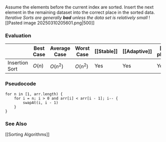 Assume the elements before the current index are sorted. Insert the next element in the remaining dataset into the correct place in the sorted data.
*Iterative Sorts are generally **bad** unless the data set is relatively small*
![[Pasted image 20250310205601.png|500]]
### Evaluation

|                | Best Case | Average Case | Worst Case | [[Stable]] | [[Adaptive]] | [[In-place]] |
| -------------- | --------- | ------------ | ---------- | ---------- | ------------ | ------------ |
| Insertion Sort | $O(n)$    | $O(n^2)$     | $O(n^2)$   | Yes        | Yes          | Yes          |

### Pseudocode
```
for n in [1, arr.length) {
	for i = n; i > 0 and arr[i] < arr[i - 1]; i-- {
		swapAt(i, i - 1)
	}
}
```

### See Also
[[Sorting Algorithms]]